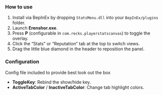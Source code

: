 ### How to use
1. Install via BepInEx by dropping `StatsMenu.dll` into your `BepInEx/plugins` folder.  
2. Launch **Erenshor.exe**.  
3. Press **P** (configurable in `com.recks.playerstatscanvas`) to toggle the overlay.  
4. Click the “Stats” or “Reputation” tab at the top to switch views.  
5. Drag the little blue diamond in the header to reposition the panel.  

### Configuration
Config file included to provide best look out the box

- **ToggleKey**: Rebind the show/hide key.  
- **ActiveTabColor** / **InactiveTabColor**: Change tab highlight colors.  
